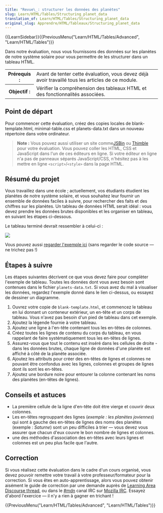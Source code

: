 ```yaml
---
title: "Revue\_: structurer les données des planètes"
slug: Learn/HTML/Tables/Structuring_planet_data
translation_of: Learn/HTML/Tables/Structuring_planet_data
original_slug: Apprendre/HTML/Tableaux/Structuring_planet_data
---
```

{{LearnSidebar}}{{PreviousMenu("Learn/HTML/Tables/Advanced", "Learn/HTML/Tables")}}

Dans notre évaluation, nous vous fournissons des données sur les planètes de notre système solaire pour vous permettre de les structurer dans un tableau HTML.

<table class="standard-table">
  <tbody>
    <tr>
      <th scope="row">Prérequis :</th>
      <td>
        Avant de tenter cette évaluation, vous devez déjà avoir travaillé tous
        les articles de ce module.
      </td>
    </tr>
    <tr>
      <th scope="row">Objectif :</th>
      <td>
        Vérifier la compréhension des tableaux HTML et des fonctionnalités
        associées.
      </td>
    </tr>
  </tbody>
</table>

## Point de départ

Pour commencer cette évaluation, créez des copies locales de blank-template.html, minimal-table.css et planets-data.txt dans un nouveau répertoire dans votre ordinateur.

> **Note :** Vous pouvez aussi utiliser un site comme[JSBin](https://jsbin.com/) ou [Thimble](https://thimble.mozilla.org/) pour votre évaluation. Vous pouvez coller les HTML, CSS et JavaScript dans l'un de ces éditeurs en ligne. Si votre éditeur en ligne n'a pas de panneaux séparés JavaScript/CSS, n'hésitez pas à les mettre en ligne `<script>`/`<style>` dans la page HTML.

## Résumé du projet

Vous travaillez dans une école ; actuellement, vos étudiants étudient les planètes de notre système solaire, et vous souhaitez leur fournir un ensemble de données faciles à suivre, pour rechercher des faits et des chiffres sur les planètes. Un tableau de données HTML serait idéal : vous devez prendre les données brutes disponibles et les organiser en tableau, en suivant les étapes ci-dessous.

Le tableau terminé devrait ressembler à celui-ci :

![](assessment-table.png)

Vous pouvez aussi [regarder l'exemple ici](https://mdn.github.io/learning-area/html/tables/assessment-finished/planets-data.html) (sans regarder le code source — ne trichez pas !)

## Étapes à suivre

Les étapes suivantes décrivent ce que vous devez faire pour complèter l'exemple de tableau. Toutes les données dont vous avez besoin sont contenues dans le fichier `planets-data.txt`. Si vous avez du mal à visualiser les données, regardez l'exemple donné dans le lien ci-dessus, ou essayez de dessiner un diagramme.

1.  Ouvrez votre copie de `blank-template.html`, et commencez le tableau en lui donnant un conteneur extérieur, un en-tête et un corps de tableau. Vous n'avez pas besoin d'un pied de tableau dans cet exemple.
2.  Ajoutez la légende fournie à votre tableau.
3.  Ajoutez une ligne à l'en-tête contenant tous les en-têtes de colonnes.
4.  Créez toutes les lignes de contenu du corps du tableau, en vous rappelant de faire systématiquement tous les en-têtes de lignes.
5.  Assurez-vous que tout le contenu est inséré dans les cellules de droite - dans les données brutes, chaque ligne de données d'une planète est affiché à côté de la planète associée.
6.  Ajoutez les attributs pour créer des en-têtes de lignes et colonnes ne pouvant être confondus avec les lignes, colonnes et groupes de lignes dont ils sont les en-têtes.
7.  Ajoutez une bordure noire pour entourer la colonne contenant les noms des planètes (en-têtes de lignes).

## Conseils et astuces

- La première cellule de la ligne d'en-tête doit être vierge et couvrir deux colonnes.
- Les en-têtes regrouppant des lignes (_exemple : les planètes joviennes_) qui sont à gauche des en-têtes de lignes des noms des planètes (exemple :  _Saturne_) sont un peu difficiles à trier — vous devez vous assurer que chacun d'eux couvre le bon nombre de lignes et colonnes.
- une des méthodes d'association des en-têtes avec leurs lignes et colonnes est un peu plus facile que l'autre.

## Correction

Si vous réalisez cette évaluation dans le cadre d'un cours organisé, vous devez pouvoir remettre votre travail à votre professeur/formateur pour la correction. Si vous êtes en auto-apprentissage, alors vous pouvez obtenir aisément le guide de correction par une demande auprès de [Learning Area Discourse thread](https://discourse.mozilla-community.org/t/learning-web-development-marking-guides-and-questions/16294), ou dans le [#mdn](irc://irc.mozilla.org/mdn) canal IRC sur [Mozilla IRC](https://wiki.mozilla.org/IRC). Essayez d'abord l'exercice — il n'y a rien à gagner en trichant !

{{PreviousMenu("Learn/HTML/Tables/Advanced", "Learn/HTML/Tables")}}
